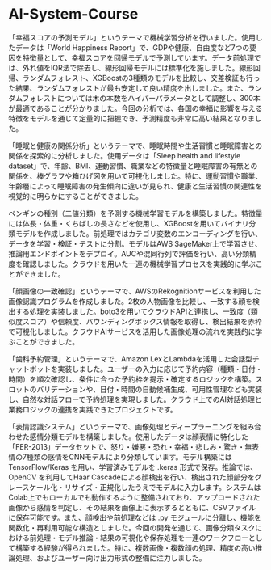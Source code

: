 # AI-System-Course

「幸福スコアの予測モデル」というテーマで機械学習分析を行いました。使用したデータは「World Happiness Report」で、GDPや健康、自由度など7つの要因を特徴量として、幸福スコアを回帰モデルで予測しています。データ前処理では、外れ値をIQR法で除去し、線形回帰モデルには標準化を施しました。線形回帰、ランダムフォレスト、XGBoostの3種類のモデルを比較し、交差検証も行った結果、ランダムフォレストが最も安定して良い精度を出しました。また、ランダムフォレストについては木の本数をハイパーパラメータとして調整し、300本が最適であることが分かりました。今回の分析では、各国の幸福に影響を与える特徴をモデルを通じて定量的に把握でき、予測精度も非常に高い結果となりました。

「睡眠と健康の関係分析」というテーマで、睡眠時間や生活習慣と睡眠障害との関係を探索的に分析しました。使用データは「Sleep health and lifestyle dataset」で、年齢、BMI、運動習慣、職業などの特徴量と睡眠障害の有無との関係を、棒グラフや箱ひげ図を用いて可視化しました。特に、運動習慣や職業、年齢層によって睡眠障害の発生傾向に違いが見られ、健康と生活習慣の関連性を視覚的に明らかにすることができました。

ペンギンの種別（二値分類）を予測する機械学習モデルを構築しました。特徴量には体長・体重・くちばしの長さなどを使用し、XGBoostを用いてバイナリ分類モデルを作成しました。前処理ではカテゴリ変数のエンコーディングを行い、データを学習・検証・テストに分割。モデルはAWS SageMaker上で学習させ、推論用エンドポイントをデプロイ。AUCや混同行列で評価を行い、高い分類精度を確認しました。クラウドを用いた一連の機械学習プロセスを実践的に学ぶことができました。

「顔画像の一致確認」というテーマで、AWSのRekognitionサービスを利用した画像認識プログラムを作成しました。2枚の人物画像を比較し、一致する顔を検出する処理を実装しました。boto3を用いてクラウドAPIと連携し、一致度（類似度スコア）や信頼度、バウンディングボックス情報を取得し、検出結果を赤枠で可視化しました。クラウドAIサービスを活用した画像処理の流れを実践的に学ぶことができました。

「歯科予約管理」というテーマで、Amazon LexとLambdaを活用した会話型チャットボットを実装しました。ユーザーの入力に応じて予約内容（種類・日付・時間）を順次確認し、条件に合った予約枠を提示・確定するロジックを構築。スロットのバリデーションや、日付・時間の自動候補生成、可用性管理なども実装し、自然な対話フローで予約処理を実現しました。クラウド上でのAI対話処理と業務ロジックの連携を実践できたプロジェクトです。

「表情認識システム」というテーマで、画像処理とディープラーニングを組み合わせた感情分類モデルを構築しました。使用したデータは顔表情に特化した「FER-2013」データセットで、怒り・嫌悪・恐れ・幸福・悲しみ・驚き・無表情の7種類の感情をCNNモデルにより分類しています。モデル構築には TensorFlow/Keras を用い、学習済みモデルを .keras 形式で保存。推論では、OpenCV を利用してHaar Cascadeによる顔検出を行い、検出された顔部分をグレースケール化・リサイズ・正規化したうえでモデルに入力します。システムはColab上でもローカルでも動作するように整備されており、アップロードされた画像から感情を判定し、その結果を画像上に表示するとともに、CSVファイルに保存可能です。また、顔検出や前処理などは .py モジュールに分離し、機能を関数化・再利用可能な構造としました。今回の開発を通じて、画像分類タスクにおける前処理・モデル推論・結果の可視化や保存処理を一連のワークフローとして構築する経験が得られました。特に、複数画像・複数顔の処理、精度の高い推論処理、およびユーザー向け出力形式の整備に注力しました。


